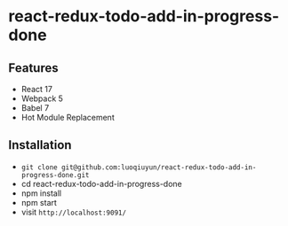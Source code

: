 # react-redux-todo-add-in-progress-done

## Features

- React 17
- Webpack 5
- Babel 7
- Hot Module Replacement

## Installation

- `git clone git@github.com:luoqiuyun/react-redux-todo-add-in-progress-done.git`
- cd react-redux-todo-add-in-progress-done
- npm install
- npm start
- visit `http://localhost:9091/`
